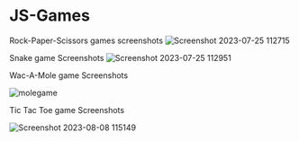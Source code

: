 # JS-Games
Rock-Paper-Scissors games screenshots
![Screenshot 2023-07-25 112715](https://github.com/SajitDahal/JS-Games/assets/112318789/b8eacd41-829b-467c-975a-bb21d4d568da)

Snake game Screenshots
![Screenshot 2023-07-25 112951](https://github.com/SajitDahal/JS-Games/assets/112318789/f48587b4-3236-401d-ba51-baea16097ebf)

Wac-A-Mole game Screenshots

![molegame](https://github.com/SajitDahal/JS-Games/assets/112318789/a36ef805-b535-4c11-8ef7-e9d1fa943ceb)

Tic Tac Toe game Screenshots

![Screenshot 2023-08-08 115149](https://github.com/SajitDahal/JS-Games/assets/112318789/53e619fe-fe60-467c-b2a2-35558bd3925e)
